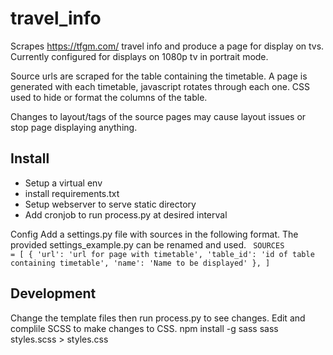 # travel_info

Scrapes https://tfgm.com/ travel info and produce a page for display on tvs. Currently configured for displays on 1080p tv in portrait mode.

Source urls are scraped for the table containing the timetable. A page is generated with each timetable, javascript rotates through each one. CSS used to hide or format the columns of the table. 

Changes to layout/tags of the source pages may cause layout issues or stop page displaying anything.

## Install
 - Setup a virtual env
 - install requirements.txt
 - Setup webserver to serve static directory
 - Add cronjob to run process.py at desired interval

 Config
 Add a settings.py file with sources in the following format. The provided settings_example.py can be renamed and used.
 <code>
 SOURCES = [
    {
        'url': 'url for page with timetable',
        'table_id': 'id of table containing timetable',
        'name': 'Name to be displayed'
    },
]
</code>

## Development
Change the template files then run process.py to see changes. 
Edit and complile SCSS to make changes to CSS.
npm install -g sass
sass styles.scss > styles.css